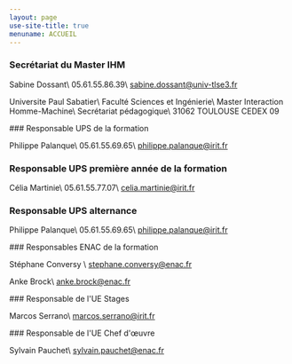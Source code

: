 ```yaml
---
layout: page
use-site-title: true
menuname: ACCUEIL
---
```



### Secrétariat du Master IHM

Sabine Dossant\\
05.61.55.86.39\\
[sabine.dossant@univ-tlse3.fr](mailto:sabine.dossant@univ-tlse3.fr)

Universite Paul Sabatier\\
Faculté Sciences et Ingénierie\\
Master Interaction Homme-Machine\\
Secrétariat pédagogique\\
31062 TOULOUSE CEDEX 09


<div class="row">

<div class="col-sm-6">
### Responsable UPS de la formation

Philippe Palanque\\
05.61.55.69.65\\
[philippe.palanque@irit.fr](mailto:philippe.palanque@irit.fr)


### Responsable UPS première année de la formation

Célia Martinie\\
05.61.55.77.07\\
[celia.martinie@irit.fr](mailto:celia.martinie@irit.fr)


### Responsable UPS alternance

Philippe Palanque\\
05.61.55.69.65\\
[philippe.palanque@irit.fr](mailto:philippe.palanque@irit.fr)
</div>

<div class="col-sm-6">
### Responsables ENAC de la formation

Stéphane Conversy \\
[stephane.conversy@enac.fr](mailto:stephane.conversy@enac.fr)

Anke Brock\\
[anke.brock@enac.fr](mailto:anke.brock@enac.fr)

</div>

</div>

<div class="row">

<div class="col-sm-6">
### Responsable de l'UE Stages

Marcos Serrano\\
[marcos.serrano@irit.fr](mailto:marcos.serrano@irit.fr)

</div>

<div class="col-sm-6">
### Responsable de l'UE Chef d'œuvre

Sylvain Pauchet\\
[sylvain.pauchet@enac.fr](mailto:sylvain.pauchet@enac.fr)

</div>

</div>